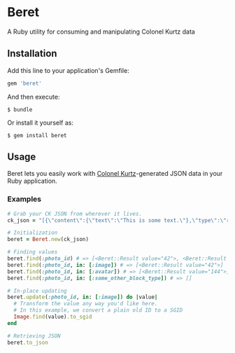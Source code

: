 # Beret

A Ruby utility for consuming and manipulating Colonel Kurtz data

## Installation

Add this line to your application's Gemfile:

```ruby
gem 'beret'
```

And then execute:

    $ bundle

Or install it yourself as:

    $ gem install beret

## Usage

Beret lets you easily work with [Colonel Kurtz](https://github.com/vigetlabs/colonel-kurtz)-generated JSON data in your Ruby application.

### Examples
```ruby
# Grab your CK JSON from wherever it lives.
ck_json = "[{\"content\":{\"text\":\"This is some text.\"},\"type\":\"redactor\",\"blocks\":[{\"type\":\"image\", \"content\":{\"photo_id\":\"42\"}},{\"type\":\"avatar\", \"content\":{\"photo_id\":\"144\"}}]}]"

# Initialization
beret = Beret.new(ck_json)

# Finding values
beret.find(:photo_id) # => [<Beret::Result value="42">, <Beret::Result value="144">]
beret.find(:photo_id, in: [:image]) # => [<Beret::Result value="42">]
beret.find(:photo_id, in: [:avatar]) # => [<Beret::Result value="144">]
beret.find(:photo_id, in: [:some_other_block_type]) # => []

# In-place updating
beret.update(:photo_id, in: [:image]) do |value|
  # Transform the value any way you'd like here.
  # In this example, we convert a plain old ID to a SGID
  Image.find(value).to_sgid
end

# Retrieving JSON
beret.to_json
